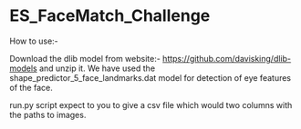 # ES_FaceMatch_Challenge

How to use:-

Download the dlib model from website:- https://github.com/davisking/dlib-models and unzip it. We have used the shape_predictor_5_face_landmarks.dat model for detection of eye features of the face. 

run.py script expect to you to give a csv file which would two columns with the paths to images.
